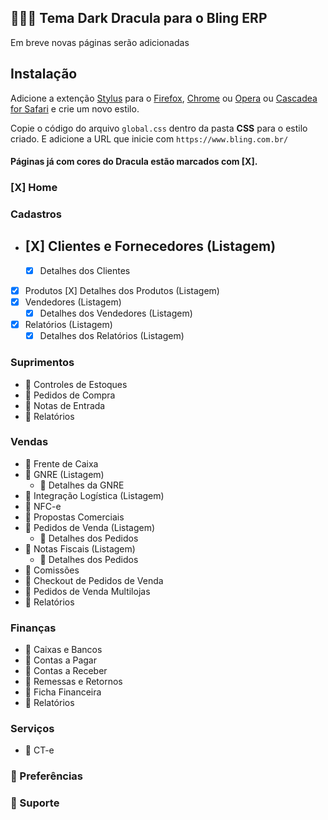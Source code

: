 ##  👨🏻‍💻 Tema Dark Dracula para o Bling ERP

Em breve novas páginas serão adicionadas

## Instalação

Adicione a extenção [Stylus](https://add0n.com/stylus.html) para o [Firefox](https://addons.mozilla.org/en-US/firefox/addon/styl-us/), [Chrome](https://chrome.google.com/webstore/detail/stylus/clngdbkpkpeebahjckkjfobafhncgmne) ou [Opera](https://addons.opera.com/en-gb/extensions/details/stylus/) ou [Cascadea for Safari](https://cascadea.app/) e crie um novo estilo.

Copie o código do arquivo `global.css` dentro da pasta **CSS** para o estilo criado. E adicione a URL que inicie com `https://www.bling.com.br/`

#### Páginas já com cores do Dracula estão marcados com [X].

### [X] Home

### Cadastros

- ## [X] Clientes e Fornecedores (Listagem)
    - [X] Detalhes dos Clientes
- [X] Produtos
    [X] Detalhes dos Produtos (Listagem)
- [X] Vendedores (Listagem)
    - [X] Detalhes dos Vendedores (Listagem)
- [X] Relatórios (Listagem)
    - [X] Detalhes dos Relatórios (Listagem)

### Suprimentos
- 🚀 Controles de Estoques
- 🚀 Pedidos de Compra
- 🚀 Notas de Entrada
- 🚀 Relatórios

### Vendas
- 🚀 Frente de Caixa
- 🚀 GNRE (Listagem)
    - 🚀 Detalhes da GNRE
- 🚀 Integração Logística (Listagem)
- 🚀 NFC-e
- 🚀 Propostas Comerciais
- 🚀 Pedidos de Venda (Listagem)
    - 🚀 Detalhes dos Pedidos 
- 🚀 Notas Fiscais (Listagem)
    - 🚀 Detalhes dos Pedidos 
- 🚀 Comissões
- 🚀 Checkout de Pedidos de Venda
- 🚀 Pedidos de Venda Multilojas
- 🚀 Relatórios

### Finanças
- 🚀 Caixas e Bancos
- 🚀 Contas a Pagar
- 🚀 Contas a Receber
- 🚀 Remessas e Retornos
- 🚀 Ficha Financeira
- 🚀 Relatórios

### Serviços
- 🚀 CT-e

### 🚀 Preferências

### 🚀 Suporte
